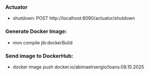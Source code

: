 ### Actuator 
   - shutdown: POST http://localhost:8090/actuator/shutdown

### Generate Docker Image:
- mvn compile jib:dockerBuild

### Send image to DockerHub:
   - docker image push docker.io/abimaelrsergio/loans:08.10.2025